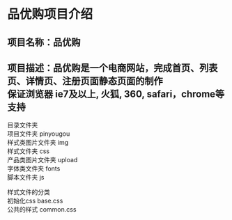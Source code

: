 品优购项目介绍
===
  项目名称：品优购
  ----
  项目描述：品优购是一个电商网站，完成首页、列表页、详情页、注册页面静态页面的制作<br />保证浏览器 ie7及以上, 火狐, 360, safari，chrome等支持
  ----

目录文件夹<br />
  项目文件夹 pinyougou<br />
  样式类图片文件夹  img<br />
  样式文件夹 css<br />
  产品类图片文件夹 upload<br />
  字体类文件夹 fonts<br />
  脚本文件夹 js<br />

样式文件的分类<br />
  初始化css base.css<br />
  公共的样式 common.css<br />
